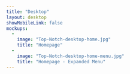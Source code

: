 ```yaml
---
title: "Desktop"
layout: desktop
showMobileLink: false
mockups:
  -
    image: "Top-Notch-desktop-home.jpg"
    title: "Homepage"
  -
    image: "Top-Notch-desktop-home-menu.jpg"
    title: "Homepage - Expanded Menu"
---
```

